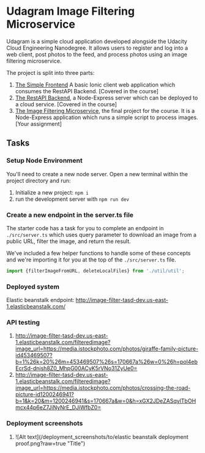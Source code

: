 # Udagram Image Filtering Microservice

Udagram is a simple cloud application developed alongside the Udacity Cloud Engineering Nanodegree. It allows users to register and log into a web client, post photos to the feed, and process photos using an image filtering microservice.

The project is split into three parts:
1. [The Simple Frontend](https://github.com/udacity/cloud-developer/tree/master/course-02/exercises/udacity-c2-frontend)
A basic Ionic client web application which consumes the RestAPI Backend. [Covered in the course]
2. [The RestAPI Backend](https://github.com/udacity/cloud-developer/tree/master/course-02/exercises/udacity-c2-restapi), a Node-Express server which can be deployed to a cloud service. [Covered in the course]
3. [The Image Filtering Microservice](https://github.com/udacity/cloud-developer/tree/master/course-02/project/image-filter-starter-code), the final project for the course. It is a Node-Express application which runs a simple script to process images. [Your assignment]

## Tasks

### Setup Node Environment

You'll need to create a new node server. Open a new terminal within the project directory and run:

1. Initialize a new project: `npm i`
2. run the development server with `npm run dev`

### Create a new endpoint in the server.ts file

The starter code has a task for you to complete an endpoint in `./src/server.ts` which uses query parameter to download an image from a public URL, filter the image, and return the result.

We've included a few helper functions to handle some of these concepts and we're importing it for you at the top of the `./src/server.ts`  file.

```typescript
import {filterImageFromURL, deleteLocalFiles} from './util/util';
```

### Deployed system

Elastic beanstalk endpoint: http://image-filter-tasd-dev.us-east-1.elasticbeanstalk.com/


### API testing
1) http://image-filter-tasd-dev.us-east-1.elasticbeanstalk.com/filteredimage?image_url=https://media.istockphoto.com/photos/giraffe-family-picture-id453469507?b=1%26k=20%26m=453469507%26s=170667a%26w=0%26h=pol4ebEcrSd-dnjsh8Z0_MhpG00ACyK5rVNo31ZyUe0=
2) http://image-filter-tasd-dev.us-east-1.elasticbeanstalk.com/filteredimage?image_url=https://media.istockphoto.com/photos/crossing-the-road-picture-id1200246941?b=1&k=20&m=1200246941&s=170667a&w=0&h=xGX2JDeZASqylTbOHmcx44p6eZ7JiNyNrE_DJiWfbZ0=

### Deployment screenshots
1) ![Alt text](/deployment_screenshots/to/elastic beanstalk deployment proof.png?raw=true "Title")
